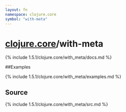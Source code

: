 ```yaml
---
layout: fn
namespace: clojure.core
symbol: "with-meta"
---
```


# [clojure.core](../)/with-meta

{% include 1.5.1/clojure.core/with_meta/docs.md %}

##Examples

{% include 1.5.1/clojure.core/with_meta/examples.md %}
## Source
{% include 1.5.1/clojure.core/with_meta/src.md %}

